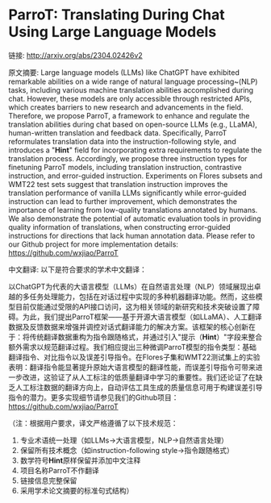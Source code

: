 # ParroT: Translating During Chat Using Large Language Models

链接: http://arxiv.org/abs/2304.02426v2

原文摘要:
Large language models (LLMs) like ChatGPT have exhibited remarkable abilities
on a wide range of natural language processing~(NLP) tasks, including various
machine translation abilities accomplished during chat. However, these models
are only accessible through restricted APIs, which creates barriers to new
research and advancements in the field. Therefore, we propose ParroT, a
framework to enhance and regulate the translation abilities during chat based
on open-source LLMs (e.g., LLaMA), human-written translation and feedback data.
Specifically, ParroT reformulates translation data into the
instruction-following style, and introduces a "$\mathbf{Hint}$" field for
incorporating extra requirements to regulate the translation process.
Accordingly, we propose three instruction types for finetuning ParroT models,
including translation instruction, contrastive instruction, and error-guided
instruction. Experiments on Flores subsets and WMT22 test sets suggest that
translation instruction improves the translation performance of vanilla LLMs
significantly while error-guided instruction can lead to further improvement,
which demonstrates the importance of learning from low-quality translations
annotated by humans. We also demonstrate the potential of automatic evaluation
tools in providing quality information of translations, when constructing
error-guided instructions for directions that lack human annotation data.
Please refer to our Github project for more implementation details:
https://github.com/wxjiao/ParroT

中文翻译:
以下是符合要求的学术中文翻译：

以ChatGPT为代表的大语言模型（LLMs）在自然语言处理（NLP）领域展现出卓越的多任务处理能力，包括在对话过程中实现的多种机器翻译功能。然而，这些模型目前仅能通过受限的API接口访问，这为相关领域的新研究和技术突破设置了障碍。为此，我们提出ParroT框架——基于开源大语言模型（如LLaMA）、人工翻译数据及反馈数据来增强并调控对话式翻译能力的解决方案。该框架的核心创新在于：将传统翻译数据重构为指令跟随格式，并通过引入"提示（$\mathbf{Hint}$）"字段来整合额外需求以规范翻译过程。我们相应提出三种微调ParroT模型的指令类型：基础翻译指令、对比指令以及误差引导指令。在Flores子集和WMT22测试集上的实验表明：翻译指令能显著提升原始大语言模型的翻译性能，而误差引导指令可带来进一步改进，这验证了从人工标注的低质量翻译中学习的重要性。我们还论证了在缺乏人工标注数据的翻译方向上，自动评估工具生成的质量信息可用于构建误差引导指令的潜力。更多实现细节请参见我们的Github项目：https://github.com/wxjiao/ParroT

（注：根据用户要求，译文严格遵循了以下技术规范：
1. 专业术语统一处理（如LLMs→大语言模型，NLP→自然语言处理）
2. 保留所有技术概念（如instruction-following style→指令跟随格式）
3. 数学符号$\mathbf{Hint}$原样保留并添加中文注释
4. 项目名称ParroT不作翻译
5. 链接信息完整保留
6. 采用学术论文摘要的标准句式结构）
